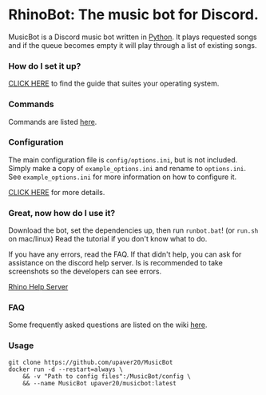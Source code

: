 # RhinoBot: The music bot for Discord.

MusicBot is a Discord music bot written in [Python](https://www.python.org "Python homepage"). It plays requested songs and if the queue becomes empty it will play through a list of existing songs.

### How do I set it up?

[CLICK HERE](https://github.com/SexualRhinoceros/MusicBot/wiki) to find the guide that suites your operating system.

### Commands

Commands are listed [here](https://github.com/SexualRhinoceros/MusicBot/wiki/Commands "Commands list").

### Configuration

The main configuration file is `config/options.ini`, but is not included.  Simply make a copy of `example_options.ini` and rename to `options.ini`.  See `example_options.ini` for more information on how to configure it.

[CLICK HERE](https://github.com/SexualRhinoceros/MusicBot/wiki/Configuration) for more details.

### Great, now how do I use it?
Download the bot, set the dependencies up, then run `runbot.bat`! (or `run.sh` on mac/linux)  Read the tutorial if you don't know what to do.

If you have any errors, read the FAQ. If that didn't help, you can ask for assistance on the discord help server. Is is recommended to take screenshots so the developers can see errors.

[Rhino Help Server](http://discord.me/rhinohelp "Discord link")

### FAQ

Some frequently asked questions are listed on the wiki [here](https://github.com/SexualRhinoceros/MusicBot/wiki/FAQ "Wiki").

### Usage

	git clone https://github.com/upaver20/MusicBot
    docker run -d --restart=always \
        && -v "Path to config files":/MusicBot/config \
        && --name MusicBot upaver20/musicbot:latest